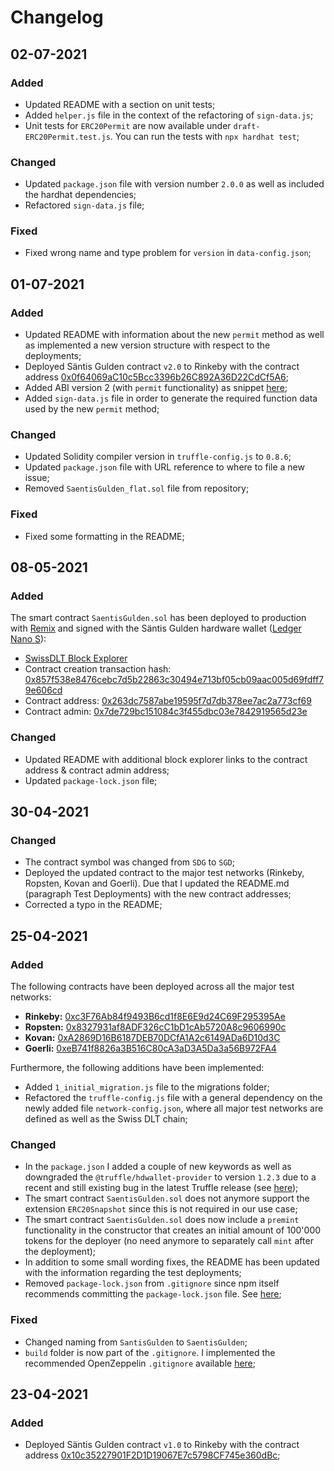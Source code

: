 # Changelog

## 02-07-2021

### Added
- Updated README with a section on unit tests;
- Added `helper.js` file in the context of the refactoring of `sign-data.js`;
- Unit tests for `ERC20Permit` are now available under `draft-ERC20Permit.test.js`. You can run the tests with `npx hardhat test`;

### Changed
- Updated `package.json` file with version number `2.0.0` as well as included the hardhat dependencies;
- Refactored `sign-data.js` file;

### Fixed
- Fixed wrong name and type problem for `version` in `data-config.json`;

## 01-07-2021

### Added
- Updated README with information about the new `permit` method as well as implemented a new version structure with respect to the deployments;
- Deployed Säntis Gulden contract `v2.0` to Rinkeby with the contract address [0x0f64069aC10c5Bcc3396b26C892A36D22CdCf5A6](https://rinkeby.etherscan.io/address/0x0f64069aC10c5Bcc3396b26C892A36D22CdCf5A6);
- Added ABI version 2 (with `permit` functionality) as snippet [here](https://gitlab.appswithlove.net/saentis-gulden/saentis-gulden-token-contract/-/snippets/13);
- Added `sign-data.js` file in order to generate the required function data used by the new `permit` method;

### Changed
- Updated Solidity compiler version in `truffle-config.js` to `0.8.6`;
- Updated `package.json` file with URL reference to where to file a new issue;
- Removed `SaentisGulden_flat.sol` file from repository;

### Fixed
- Fixed some formatting in the README;

## 08-05-2021

### Added
The smart contract `SaentisGulden.sol` has been deployed to production with [Remix](http://remix.ethereum.org/) and signed with the Säntis Gulden hardware wallet ([Ledger Nano S](https://shop.ledger.com/products/ledger-nano-s)):
- [SwissDLT Block Explorer](https://swissdlt.appswithlove.net/)
- Contract creation transaction hash: [0x857f538e8476cebc7d5b22863c30494e713bf05cb09aac005d69fdff79e606cd](https://swissdlt.appswithlove.net/tx/0x857f538e8476cebc7d5b22863c30494e713bf05cb09aac005d69fdff79e606cd)
- Contract address: [0x263dc7587abe19595f7d7db378ee7ac2a773cf69](https://swissdlt.appswithlove.net/address/0x263dc7587abe19595f7d7db378ee7ac2a773cf69)
- Contract admin: [0x7de729bc151084c3f455dbc03e7842919565d23e](https://swissdlt.appswithlove.net/address/0x7de729bc151084c3f455dbc03e7842919565d23e)

### Changed
- Updated README with additional block explorer links to the contract address & contract admin address;
- Updated `package-lock.json` file;

## 30-04-2021

### Changed
- The contract symbol was changed from `SDG` to `SGD`;
- Deployed the updated contract to the major test networks (Rinkeby, Ropsten, Kovan and Goerli). Due that I updated the README.md (paragraph Test Deployments) with the new contract addresses;
- Corrected a typo in the README;

## 25-04-2021

### Added
The following contracts have been deployed across all the major test networks:
- **Rinkeby:** [0xc3F76Ab84f9493B6cd1f8E6E9d24C69F295395Ae](https://rinkeby.etherscan.io/address/0xc3f76ab84f9493b6cd1f8e6e9d24c69f295395ae)
- **Ropsten:** [0x8327931af8ADF326cC1bD1cAb5720A8c9606990c](https://ropsten.etherscan.io/address/0x8327931af8adf326cc1bd1cab5720a8c9606990c)
- **Kovan:** [0xA2869D16B6187DEB70DCfA1A2c6149ADa6D10d3C](https://kovan.etherscan.io/address/0xa2869d16b6187deb70dcfa1a2c6149ada6d10d3c)
- **Goerli:** [0xeB741f8826a3B516C80cA3aD3A5Da3a56B972FA4](https://goerli.etherscan.io/address/0xeb741f8826a3b516c80ca3ad3a5da3a56b972fa4)

Furthermore, the following additions have been implemented:
- Added `1_initial_migration.js` file to the migrations folder;
- Refactored the `truffle-config.js` file with a general dependency on the newly added file `network-config.json`, where all major test networks are defined as well as the Swiss DLT chain;

### Changed
- In the `package.json` I added a couple of new keywords as well as downgraded the `@truffle/hdwallet-provider` to version `1.2.3` due to a recent and still existing bug in the latest Truffle release (see [here](https://stackoverflow.com/questions/66735307/truffle-contract-deployment-failed-invalid-sender));
- The smart contract `SaentisGulden.sol` does not anymore support the extension `ERC20Snapshot` since this is not required in our use case;
- The smart contract `SaentisGulden.sol` does now include a `premint` functionality in the constructor that creates an initial amount of 100'000 tokens for the deployer (no need anymore to separately call `mint` after the deployment);
- In addition to some small wording fixes, the README has been updated with the information regarding the test deployments;
- Removed `package-lock.json` from `.gitignore` since npm itself recommends committing the `package-lock.json` file. See [here](https://docs.npmjs.com/cli/v7/configuring-npm/package-lock-json);

### Fixed
- Changed naming from `SantisGulden` to `SaentisGulden`;
- `build` folder is now part of the `.gitignore`. I implemented the recommended OpenZeppelin `.gitignore` available [here](https://github.com/OpenZeppelin/openzeppelin-contracts/blob/master/.gitignore);

## 23-04-2021

### Added
- Deployed Säntis Gulden contract `v1.0` to Rinkeby with the contract address [0x10c35227901F2D1D19067E7c5798CF745e360dBc](https://rinkeby.etherscan.io/address/0x10c35227901f2d1d19067e7c5798cf745e360dbc);
